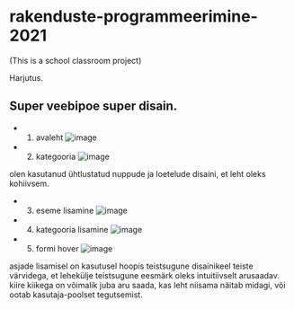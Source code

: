 # rakenduste-programmeerimine-2021
(This is a school classroom project)

Harjutus.


## Super veebipoe super disain.

- 1. avaleht
![image](https://user-images.githubusercontent.com/35530198/138672561-02d27113-8984-4d08-93bf-40092270cfa8.png)

- 2. kategooria
![image](https://user-images.githubusercontent.com/35530198/138672659-8cd74f5c-b5f8-4b17-9b00-e80191ed3168.png)

olen kasutanud ühtlustatud nuppude ja loetelude disaini, et leht oleks kohiivsem.

- 3. eseme lisamine
![image](https://user-images.githubusercontent.com/35530198/138672834-4674f001-9769-4d89-a314-ab7b867bc4af.png)

- 4. kategooria lisamine
![image](https://user-images.githubusercontent.com/35530198/138672965-d74345b7-553c-430f-b007-f9d172dc1579.png)

- 5. formi hover
![image](https://user-images.githubusercontent.com/35530198/138673201-198d7e99-cbfc-4930-a266-03cb8adf4916.png)

asjade lisamisel on kasutusel hoopis teistsugune disainikeel teiste värvidega, et lehekülje teistsugune eesmärk oleks intuitiivselt arusaadav. kiire kiikega on võimalik juba aru saada, kas leht niisama näitab midagi, või ootab kasutaja-poolset tegutsemist.
